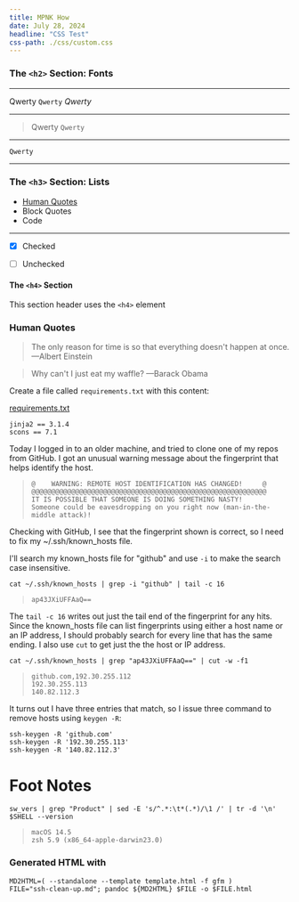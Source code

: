 ```yaml
---
title: MPNK How
date: July 28, 2024
headline: "CSS Test"
css-path: ./css/custom.css
---
```



### The `<h2>` Section: Fonts

---

Qwerty `Qwerty` *Qwerty*

---

> Qwerty `Qwerty` 

---

    Qwerty

---

### The `<h3>` Section: Lists

- [Human Quotes](#human-quotes)
- Block Quotes
- Code

---

- [x] Checked
- [ ] Unchecked 


#### The `<h4>` Section
This section header uses the `<h4>` element

### Human Quotes

> The only reason for time is so that everything doesn't happen at once.
> —Albert Einstein

> Why can't I just eat my waffle?
>  —Barack Obama


Create a file called `requirements.txt` with this content:

[requirements.txt]()
```file
jinja2 == 3.1.4
scons == 7.1
```

Today I logged in to an older machine, and tried to clone one of my repos from GitHub.
I got an unusual warning message about the fingerprint that helps identify the host.

>     @    WARNING: REMOTE HOST IDENTIFICATION HAS CHANGED!     @
>     @@@@@@@@@@@@@@@@@@@@@@@@@@@@@@@@@@@@@@@@@@@@@@@@@@@@@@@@@@@
>     IT IS POSSIBLE THAT SOMEONE IS DOING SOMETHING NASTY!
>     Someone could be eavesdropping on you right now (man-in-the-middle attack)!


Checking with GitHub, I see that the fingerprint shown is correct, so I need to fix my ~/.ssh/known_hosts file.

I'll search my known_hosts file for "github" and use `-i` to make the search case insensitive.

    cat ~/.ssh/known_hosts | grep -i "github" | tail -c 16
>     ap43JXiUFFAaQ==

The `tail -c 16` writes out just the tail end of the fingerprint for any hits.
Since the known_hosts file can list fingerprints using either a host name or an IP address,
I should probably search for every line that has the same ending. I also use `cut` to get just the the host or IP address.

    cat ~/.ssh/known_hosts | grep "ap43JXiUFFAaQ==" | cut -w -f1
>     github.com,192.30.255.112
>     192.30.255.113
>     140.82.112.3

It turns out I have three entries that match, so I issue three command to remove hosts using `keygen -R`:

    ssh-keygen -R 'github.com'
    ssh-keygen -R '192.30.255.113'
    ssh-keygen -R '140.82.112.3'






# Foot Notes

    sw_vers | grep "Product" | sed -E 's/^.*:\t*(.*)/\1 /' | tr -d '\n'
    $SHELL --version
>     macOS 14.5 
>     zsh 5.9 (x86_64-apple-darwin23.0)

### Generated HTML with

    MD2HTML=( --standalone --template template.html -f gfm )
    FILE="ssh-clean-up.md"; pandoc ${MD2HTML} $FILE -o $FILE.html






